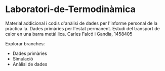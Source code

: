 # Laboratori-de-Termodinàmica
Material addicional i codis d'anàlisi de dades per l'informe personal de la pràctica Ia.
Dades primàries per l'estat permanent.
Estudi del transport de calor en una barra metàl·lica.
Carles Falcó i Gandia, 1458405

Explorar branches:
- Dades primàries
- Simulació
- Anàlisi de dades
